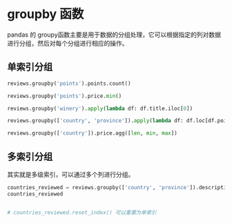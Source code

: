 # groupby 函数

pandas 的 groupy函数主要是用于数据的分组处理，它可以根据指定的列对数据进行分组，然后对每个分组进行相应的操作。

## 单索引分组
``` python
reviews.groupby('points').points.count()

reviews.groupby('points').price.min()

reviews.groupby('winery').apply(lambda df: df.title.iloc[0])

reviews.groupby(['country', 'province']).apply(lambda df: df.loc[df.points.idxmax()])

reviews.groupby(['country']).price.agg([len, min, max])

```

## 多索引分组

其实就是多级索引，可以通过多个列进行分组。

``` python
countries_reviewed = reviews.groupby(['country', 'province']).description.agg([len])
countries_reviewed


# countries_reviewed.reset_index() 可以重置为单索引
```
